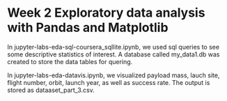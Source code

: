 # Week 2 Exploratory data analysis with Pandas and Matplotlib

In jupyter-labs-eda-sql-coursera_sqllite.ipynb, we used sql queries to see some descriptive statistics of interest. A database called my_data1.db was created to store the data tables for quering.

In jupyter-labs-eda-datavis.ipynb, we visualized payload mass, lauch site, flight number, orbit, launch year, as well as success rate. The output is stored as dataaset_part_3.csv.
